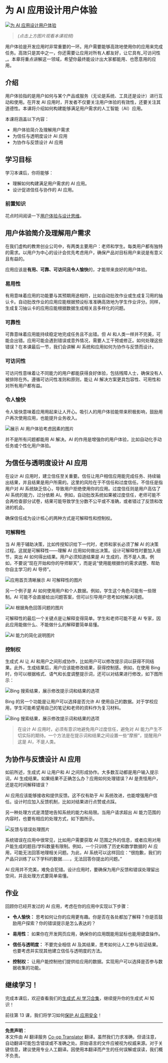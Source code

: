 <!--
CO_OP_TRANSLATOR_METADATA:
{
  "original_hash": "747668e4c53d067369f06e9ec2e6313e",
  "translation_date": "2025-08-26T14:36:59+00:00",
  "source_file": "12-designing-ux-for-ai-applications/README.md",
  "language_code": "zh"
}
-->
# 为 AI 应用设计用户体验

[![为 AI 应用设计用户体验](../../../translated_images/12-lesson-banner.c53c3c7c802e8f563953ce388f6a987ca493472c724d924b060be470951c53c8.zh.png)](https://aka.ms/gen-ai-lesson12-gh?WT.mc_id=academic-105485-koreyst)

> _(点击上方图片观看本课视频)_

用户体验是开发应用时非常重要的一环。用户需要能够高效地使用你的应用来完成任务。高效只是其中之一，你还需要让应用对所有人都友好，让它具有_可访问性_。本章将重点讲解这一领域，希望你最终能设计出大家都能用、也愿意用的应用。

## 介绍

用户体验指的是用户如何与某个产品或服务（无论是系统、工具还是设计）进行互动和使用。在开发 AI 应用时，开发者不仅要关注用户体验的有效性，还要关注其道德性。本课将介绍如何构建能够满足用户需求的人工智能（AI）应用。

本课将涵盖以下内容：

- 用户体验简介及理解用户需求
- 为信任与透明度设计 AI 应用
- 为协作与反馈设计 AI 应用

## 学习目标

学习本课后，你将能够：

- 理解如何构建满足用户需求的 AI 应用。
- 设计促进信任与协作的 AI 应用。

### 前置知识

花点时间阅读一下[用户体验与设计思维](https://learn.microsoft.com/training/modules/ux-design?WT.mc_id=academic-105485-koreyst)。

## 用户体验简介及理解用户需求

在我们虚构的教育创业公司中，有两类主要用户：老师和学生。每类用户都有独特的需求。以用户为中心的设计会优先考虑用户，确保产品对目标用户来说是有意义且有益的。

应用应该是**有用、可靠、可访问且令人愉快**的，才能带来良好的用户体验。

### 易用性

有用意味着应用的功能要与其预期用途相符，比如自动批改作业或生成复习用的抽认卡。自动批改作业的应用应能根据预设标准准确高效地为学生作业评分。同样，生成复习抽认卡的应用应能根据数据生成相关且多样化的问题。

### 可靠性

可靠意味着应用能持续稳定地完成任务且不出错。但 AI 和人类一样并不完美，可能会出错。应用可能会遇到错误或意外情况，需要人工干预或修正。如何处理这些错误？在本课最后一节，我们会讲解 AI 系统和应用如何为协作与反馈而设计。

### 可访问性

可访问性意味着让不同能力的用户都能获得良好体验，包括残障人士，确保没有人被排除在外。遵循可访问性准则和原则，能让 AI 解决方案更具包容性、可用性和对所有用户都有益。

### 令人愉快

令人愉快意味着应用用起来让人开心。吸引人的用户体验能带来积极影响，鼓励用户再次使用应用，也能提升业务收入。

![展示 AI 用户体验考虑因素的图片](../../../translated_images/uxinai.d5b4ed690f5cefff0c53ffcc01b480cdc1828402e1fdbc980490013a3c50935a.zh.png)

并不是所有问题都能用 AI 解决。AI 的作用是增强你的用户体验，比如自动化手动任务或个性化用户体验。

## 为信任与透明度设计 AI 应用

在设计 AI 应用时，建立信任至关重要。信任让用户相信应用能完成任务、持续输出结果，并且结果是用户所需的。这里的风险在于不信任和过度信任。不信任是指用户对 AI 系统缺乏信心，导致用户拒绝使用你的应用。过度信任则是用户高估了 AI 系统的能力，过分依赖 AI。例如，自动批改系统如果被过度信任，老师可能不会再检查部分试卷，结果可能导致学生分数不公平或不准确，或者错过了反馈和改进的机会。

确保信任成为设计核心的两种方式是可解释性和控制权。

### 可解释性

当 AI 用于辅助决策，比如传授知识给下一代时，老师和家长必须了解 AI 的决策过程。这就是可解释性——理解 AI 应用如何做出决策。设计可解释性时要加入细节，突出 AI 如何得出结果。用户必须知道结果是 AI 生成的，而不是人类。例如，不要说“现在开始和你的导师聊天”，而是说“使用能根据你的需求调整、帮助你自主学习的 AI 导师”。

![应用首页清晰展示 AI 可解释性的图片](../../../translated_images/explanability-in-ai.134426a96b498fbfdc80c75ae0090aedc0fc97424ae0734fccf7fb00a59a20d9.zh.png)

另一个例子是 AI 如何使用用户和个人数据。例如，学生这个角色可能有一些限制。AI 可能不会直接给出问题答案，但可以引导用户思考如何解决问题。

![AI 根据角色回答问题的图片](../../../translated_images/solving-questions.b7dea1604de0cbd2e9c5fa00b1a68a0ed77178a035b94b9213196b9d125d0be8.zh.png)

可解释性的最后一个关键点是让解释变得简单。学生和老师可能不是 AI 专家，因此应用能做什么、不能做什么的解释要简单易懂。

![AI 能力的简化说明图片](../../../translated_images/simplified-explanations.4679508a406c3621fa22bad4673e717fbff02f8b8d58afcab8cb6f1aa893a82f.zh.png)

### 控制权

生成式 AI 让 AI 和用户之间形成协作，比如用户可以修改提示词以获得不同结果。此外，生成结果后，用户应该能修改结果，获得控制感。例如，在使用 Bing 时，你可以根据格式、语气和长度调整提示词，还可以对结果进行修改，如下图所示：

![Bing 搜索结果，展示修改提示词和结果的选项](../../../translated_images/bing1.293ae8527dbe2789b675c8591c9fb3cb1aa2ada75c2877f9aa9edc059f7a8b1c.zh.png)

Bing 的另一个功能是让用户可以选择是否允许 AI 使用自己的数据。对于学校应用，学生可能希望用自己的笔记和老师的资料作为复习材料。

![Bing 搜索结果，展示修改提示词和结果的选项](../../../translated_images/bing2.309f4845528a88c28c1c9739fb61d91fd993dc35ebe6fc92c66791fb04fceb4d.zh.png)

> 在设计 AI 应用时，必须有意识地避免用户过度信任，避免对 AI 能力产生不切实际的期待。一个方法是在提示词和结果之间设置一些“摩擦”，提醒用户这是 AI，不是人类。

## 为协作与反馈设计 AI 应用

如前所述，生成式 AI 让用户和 AI 之间形成协作。大多数互动都是用户输入提示词，AI 生成结果。如果结果不正确怎么办？应用如何处理错误？AI 是责怪用户，还是花时间解释错误？

AI 应用应该能够接收和提供反馈。这不仅有助于 AI 系统改进，也能增强用户信任。设计时应加入反馈机制，比如对结果进行点赞或点踩。

另一种处理方式是清楚地告知系统的能力和局限。当用户请求超出 AI 能力范围的内容时，也要有相应的处理方式，如下图所示。

![反馈与错误处理图片](../../../translated_images/feedback-loops.7955c134429a94663443ad74d59044f8dc4ce354577f5b79b4bd2533f2cafc6f.zh.png)

系统错误在应用中很常见，比如用户需要获取 AI 范围之外的信息，或者应用对用户能生成的题目/学科数量有限制。例如，一个只训练了历史和数学数据的 AI 应用，可能无法回答地理相关问题。为此，AI 系统可以这样回应：“很抱歉，我们的产品只训练了以下学科的数据……，无法回答你提出的问题。”

AI 应用并不完美，难免会犯错。设计应用时，要确保为用户反馈和错误处理留出空间，并且处理方式要简单易懂。

## 作业

回顾你已经开发过的 AI 应用，考虑在你的应用中实现以下步骤：

- **令人愉快：** 思考如何让你的应用更有趣。你是否在各处都加了解释？你是否鼓励用户探索？你的错误提示是怎么表达的？

- **易用性：** 如果你在开发网页应用，确保你的应用既能用鼠标也能用键盘操作。

- **信任与透明度：** 不要完全相信 AI 及其结果，思考如何让人工参与验证结果。也要考虑并实现其他建立信任与透明度的方法。

- **控制权：** 让用户能控制他们提供给应用的数据。实现用户可以选择是否参与数据收集的功能。



## 继续学习！

完成本课后，欢迎查看我们的[生成式 AI 学习合集](https://aka.ms/genai-collection?WT.mc_id=academic-105485-koreyst)，继续提升你的生成式 AI 知识！

前往第 13 课，我们将学习如何[保护 AI 应用安全](../13-securing-ai-applications/README.md?WT.mc_id=academic-105485-koreyst)！

---

**免责声明**：  
本文件由 AI 翻译服务 [Co-op Translator](https://github.com/Azure/co-op-translator) 翻译。虽然我们力求准确，但请注意，自动翻译可能包含错误或不准确之处。原始语言的文件应被视为权威来源。对于关键信息，建议使用专业人工翻译。因使用本翻译而产生的任何误解或误读，我们概不负责。
